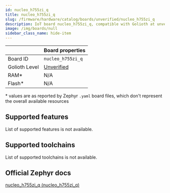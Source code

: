 ```yaml
---
id: nucleo_h755zi_q
title: nucleo_h755zi_q
slug: /firmware/hardware/catalog/boards/unverified/nucleo_h755zi_q
description: IoT board nucleo_h755zi_q, compatible with Golioth at unverified level.
image: /img/boards/null
sidebar_class_name: hide-item
---
```


[//]: # (This is an auto-generated file, do not edit! Changes to it will be lost upon re-generation)



|                | Board properties     |
| -------------  | -------------------- |
| Board ID       | `nucleo_h755zi_q` |
| Golioth Level  | [Unverified](/firmware/hardware#unverified-boards) |
| RAM*           | N/A |
| Flash*         | N/A |

\* values are as reported by Zephyr `.yaml` board files, which don't represent the overall available resources



## Supported features

List of supported features is not available.

## Supported toolchains

List of supported toolchains is not available.

## Official Zephyr docs

[nucleo_h755zi_q (nucleo_h755zi_q)](https://docs.zephyrproject.org/latest/boards/st/nucleo_h755zi_q/doc/index.html)
